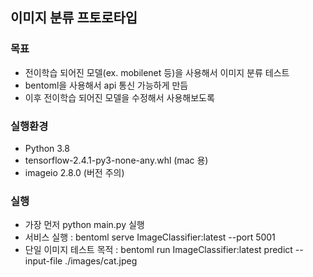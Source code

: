 ## 이미지 분류 프토로타입
### 목표
- 전이학습 되어진 모델(ex. mobilenet 등)을 사용해서 이미지 분류 테스트
- bentoml을 사용해서 api 통신 가능하게 만듬
- 이후 전이학습 되어진 모델을 수정해서 사용해보도록

### 실행환경
- Python 3.8
- tensorflow-2.4.1-py3-none-any.whl (mac 용)
- imageio 2.8.0 (버전 주의)


### 실행
- 가장 먼저 python main.py 실행
- 서비스 실행 : bentoml serve ImageClassifier:latest --port 5001
- 단일 이미지 테스트 목적 : bentoml run ImageClassifier:latest predict --input-file ./images/cat.jpeg